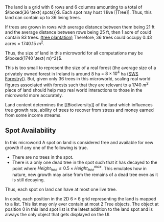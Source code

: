 The land is a grid with 6 rows and 6 columns amounting to a total of $\boxed{36 \text{ spots}}$. Each spot may host 1 live [[Tree]]. Thus, this land can contain up to 36 living trees.

If trees are grown in rows with average distance between them being $21 \text{ ft}$ and the average distance between rows being $25\text{ ft}$, then $1 \text{ acre}$ of could contain $83$ trees. [(tree plantation)](https://treeplantation.com/tree-spacing-calculator.html)  Therefore, 36 trees could occupy 0.43 acres = 1740.15 $m^2$. 

Thus, the size of land in this microworld for all computations may be $\boxed{1740 \text{ m}^2}$. 

This is too small to represent the size of a real forest (the average size of a privately owned forest in Ireland is around 8 ha = $8 \times 10^4$ ha [(SWS Forestry)](https://swsforestry.ie/why-plant/forestry-facts/)). But, given only 36 trees in this microworld, scaling real world figures associated with forests such that they are relevant to a 1740 $m^2$ piece of land should help map real world interactions to those in the microworld more accurately.

Land content determines the [[Biodiversity]] of the land which influences tree growth rate, ability of trees to recover from stress and money earned from some income streams.
## Spot Availability

In this microworld A spot on land is considered free and available for new growth if any one of the following is true.
* There are no trees in the spot.
* There is a only one dead tree in the spot such that it has decayed to the point where $Height_{tree} \leq 0.5 \times Height_{tree}^{max}$. This emulates how in nature, new growth may arise from the remains of a dead tree even as it is still decaying.

Thus, each  spot on land can have at most one live tree. 

In code, each position in the 2D $6\times6$ grid representing the land is mapped to a list. This list may only ever contain at most 2 Tree objects. The object at position 0 in this land spot list is the latest addition to the land spot and is always the only object that gets displayed on the UI.